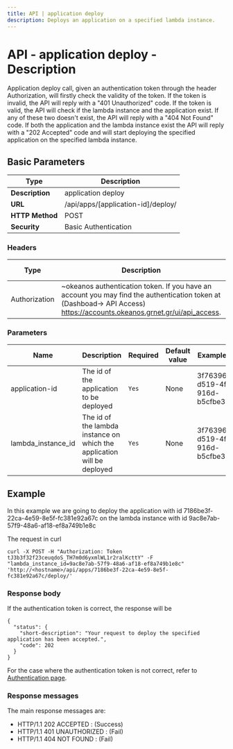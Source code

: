 ```yaml
---
title: API | application deploy
description: Deploys an application on a specified lambda instance.
---
```


# API - application deploy - Description

Application deploy call, given an authentication token through the header Authorization,
will firstly check the validity of the token. If the token is invalid, the API will reply
with a "401 Unauthorized" code. If the token is valid, the API will check if the lambda instance and the application exist. If any of these two doesn't exist, the API will reply with a "404 Not Found" code. If both the application and the lambda instance exist the API
will reply with a "202 Accepted" code and will start deploying the specified application on the specified lambda instance.

## Basic Parameters

|Type | Description
------|-------------
| **Description** | application deploy
| **URL**         | /api/apps/[application-id]/deploy/
| **HTTP Method** | POST
| **Security**    | Basic Authentication


### Headers

Type  | Description | Required | Default value | Example value
----------|-------------|----------|---------------|---------------
Authorization | ~okeanos authentication token. If you have an account you may find the authentication token at (Dashboad-> API Access) https://accounts.okeanos.grnet.gr/ui/api_access. | `Yes` | None | Token tJ3b3f32f23ceuqdoS_..


### Parameters

Name | Description | Required | Default value | Example value
------|-------------|----------|---------------|---------------
application-id  | The id of the application to be deployed |`Yes` |None| 3f763964-d519-4fd2-916d-b5cfbe3b878b
lambda_instance_id | The id of the lambda instance on which the application will be deployed |`Yes`| None| 3f763964-d519-4fd2-916d-b5cfbe3b878b


## Example

In this example we are going to deploy the application with id 7186be3f-22ca-4e59-8e5f-fc381e92a67c on the lambda instance with id
9ac8e7ab-57f9-48a6-af18-ef8a749b1e8c

The request in curl

```
curl -X POST -H "Authorization: Token tJ3b3f32f23ceuqdoS_TH7m0d6yxmlWL1r2ralKcttY" -F "lambda_instance_id=9ac8e7ab-57f9-48a6-af18-ef8a749b1e8c" 'http://<hostname>/api/apps/7186be3f-22ca-4e59-8e5f-fc381e92a67c/deploy/'
```


### Response body

If the authentication token is correct, the response will be

```
{
  "status": {
    "short-description": "Your request to deploy the specified application has been accepted.",
    "code": 202
  }
}
```

For the case where the authentication token is not correct, refer to [Authentication page](Authentication.md).

### Response messages

The main response messages are:

- HTTP/1.1 202 ACCEPTED : (Success)
- HTTP/1.1 401 UNAUTHORIZED : (Fail)
- HTTP/1.1 404 NOT FOUND : (Fail)
